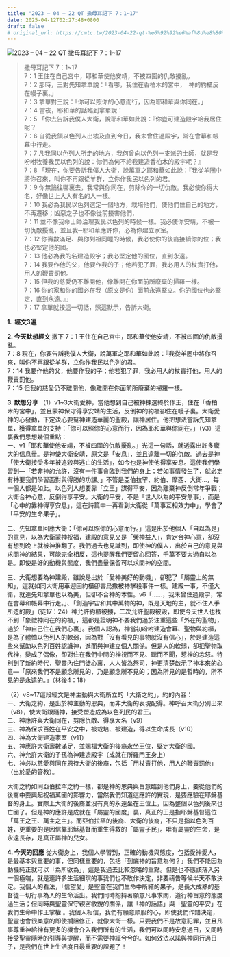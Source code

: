 ```yaml
---
title: "2023 – 04 – 22 QT 撒母耳記下 7：1~17"
date: 2025-04-12T02:27:48+0800
draft: false
# original_url: https://cmtc.tw/2023-04-22-qt-%e6%92%92%e6%af%8d%e8%80%b3%e8%a8%98%e4%b8%8b-7%ef%bc%9a117
---
```


![2023 – 04 – 22 QT 撒母耳記下 7：1\~17](/images/qt.jpg  "2023 – 04 – 22 QT 撒母耳記下 7：1\~17")

> 撒母耳記下 7：1\~17  
> 7：1 王住在自己宮中，耶和華使他安靖，不被四圍的仇敵擾亂。  
> 7：2 那時，王對先知拿單說：「看哪，我住在香柏木的宮中，　神的約櫃反在幔子裏。」  
> 7：3 拿單對王說：「你可以照你的心意而行，因為耶和華與你同在。」  
> 7：4 當夜，耶和華的話臨到拿單說：  
> 7：5 「你去告訴我僕人大衛，說耶和華如此說：『你豈可建造殿宇給我居住呢？  
> 7：6 自從我領以色列人出埃及直到今日，我未曾住過殿宇，常在會幕和帳幕中行走。  
> 7：7 凡我同以色列人所走的地方，我何曾向以色列一支派的士師，就是我吩咐牧養我民以色列的說：你們為何不給我建造香柏木的殿宇呢？』  
> 7：8 「現在，你要告訴我僕人大衛，說萬軍之耶和華如此說：『我從羊圈中將你召來，叫你不再跟從羊群，立你作我民以色列的君。  
> 7：9 你無論往哪裏去，我常與你同在，剪除你的一切仇敵。我必使你得大名，好像世上大大有名的人一樣。  
> 7：10 我必為我民以色列選定一個地方，栽培他們，使他們住自己的地方，不再遷移；凶惡之子也不像從前擾害他們，  
> 7：11 並不像我命士師治理我民以色列的時候一樣。我必使你安靖，不被一切仇敵擾亂，並且我─耶和華應許你，必為你建立家室。  
> 7：12 你壽數滿足、與你列祖同睡的時候，我必使你的後裔接續你的位；我也必堅定他的國。  
> 7：13 他必為我的名建造殿宇；我必堅定他的國位，直到永遠。  
> 7：14 我要作他的父，他要作我的子；他若犯了罪，我必用人的杖責打他，用人的鞭責罰他。  
> 7：15 但我的慈愛仍不離開他，像離開在你面前所廢棄的掃羅一樣。  
> 7：16 你的家和你的國必在我（原文是你）面前永遠堅立。你的國位也必堅定，直到永遠。』」  
> 7：17 拿單就按這一切話，照這默示，告訴大衛。

**1.  經文3遍**

**2. 今天默想經文**
撒下 7：1 王住在自己宮中，耶和華使他安靖，不被四圍的仇敵擾亂。  
7：8 現在，你要告訴我僕人大衛，說萬軍之耶和華如此說：『我從羊圈中將你召來，叫你不再跟從羊群，立你作我民以色列的君。  
7：14 我要作他的父，他要作我的子；他若犯了罪，我必用人的杖責打他，用人的鞭責罰他。  
7：15 但我的慈愛仍不離開他，像離開在你面前所廢棄的掃羅一樣。

**3. 默想分享**
（1）v1\~3大衛愛神，當他想到自己被神揀選終於作王，住在「香柏木的宮中」，並且蒙神保守得享安靖的生活，反倒神的約櫃卻住在幔子裏。大衛愛神的心發動，下定決心要幫神建造華麗的聖殿，讓神居住。他把想法當訴先知拿單，獲得拿單的支持：「你可以照你的心意而行，因為耶和華與你同在。」（v3）這裏我們思想幾個重點：  
一、v1「耶和華使他安靖，不被四圍的仇敵擾亂。」光這一句話，就透露出許多龐大的信息量。是神使大衛安靖，原文是「安息」，並且遠離一切的仇敵。過去是神「使大衛接受多年被追殺與逃亡的生活」，如今也是神使他得享安息。這使我們學習到—「若非神的允許，沒有一件事會臨到我們的身上；若如事情發生了，就必定有神要我們學習面對與得勝的功課。」不管是亞伯拉罕、約伯、摩西、大衛…，每一個人都是如此。以色列人想要靠「立王」謀得平安，因為離棄神反倒常年爭戰；大衛合神心意，反倒得享平安。大衛的平安，不是「世人以為的平安無事」，而是「心中的靠神得享安息」，這在詩篇中一再看到大衛從「萬事互相效力中」，學會了「平安的生命果子」。

二、先知拿單回應大衛：「你可以照你的心意而行。」這是出於他個人「自以為是」的意見，以為大衛蒙神祝福，建殿的意見又是「榮神益人」，肯定合神心意，卻沒有想到晚上就被神推翻了。我們過去也見識到，即使神的僕人，出於自己的意見與求問神的結果，可能完全相反，這也提醒我們要留心回答，千萬不要太過自以為是。即使是好的動機與態度，我們盡量保留可以求問神的空間。

三、大衛想要為神建殿，雖說是出於「愛神美好的動機」，卻犯了「屬靈上的無知」，這就如同大衛用車迎回約櫃卻害烏撒被神擊殺事件一樣。建殿一事，不僅大衛，就連先知拿單也以為美，但卻不合神的本性。v6「……，我未曾住過殿宇，常在會幕和帳幕中行走。」、「創造宇宙和其中萬物的神，既是天地的主，就不住人手所造的殿」（徒17：24）神允許約櫃被擄，二次允許聖殿被毀，即使今天世人也找不到「象徵神同在的約櫃」，這都是證明神不要我們過於注重這些「外在的聖物」，過於「神自己住在我們心裏」。我個人認為，神當初吩咐建造會幕、聖物與約櫃，是為了體恤以色列人的軟弱，因為對「沒有看見的事物就沒有信心」，於是建造這些來幫助以色列百姓認識神，進而與神建立個人關係。但是人的軟弱，卻把聖物取代神，變成了偶像，卻對住在我們中間的神視而不見、聽而不聞，惹神的忿怒。特別到了新約時代，聖靈內住門徒心裏，人人皆為祭司，神更清楚啟示了神本來的心意—「原來我們不是顧念所見的，乃是顧念所不見的；因為所見的是暫時的，所不見的是永遠的。」（林後4：18）

（2）v8\~17這段經文是神主動與大衛所立的「大衛之約」，約的內容：  
一、大衛之約，是出於神主動的恩典，而非大衛的表現配得。神呼召大衛分別出來（v8），使大衛跟隨神，接受塑造成為以色列民的君王。  
二、神應許與大衛同在，剪除仇敵、得享大名（v9）  
三、神為保求百姓在平安之中，被栽培、被建造，得以生命成長（v10）  
四、神為大衛建造家室（v11）  
五、神應許大衛壽數滿足，並賜福大衛的後裔永坐王位，堅定大衛的國。  
六、神允許大衛的子孫為神建造殿宇（成就在所羅門王身上）  
七、神必以慈愛與同在恩待大衛的後裔，包括「用杖責打他，用人的鞭責罰他」（出於愛的管教）。

大衛之約如同亞伯拉罕之約一樣，都是神的恩典與旨意臨到他們身上，要從他們的後裔中要興起祝福萬國的影響力，當然我們知道這應許的實現，是要應驗在耶穌基督的身上。實際上大衛的後裔並沒有真的永遠坐在王位上，因為整個以色列後來也亡國了。但是神的應許是成就在「屬靈的國度」裏，真正的王是指耶穌基督這位「萬王之王、萬主之主」。而亞伯拉罕的後裔、大衛的後裔，不只是指以色列百姓，更重要的是因信靠耶穌基督而重生得救的「屬靈子民」。唯有屬靈的生命，是永遠長存，是真正屬神的兒女。

**4. 今天的回應**
從大衛身上，我個人學習到，正確的動機與態度，包括愛神愛人，是最基本與重要的事，但同樣重要的，包括「到底神的旨意為何？」我們不能因為動機純正就可以「為所欲為」，這是我過去比較忽略的重點。但是也不應該落入另一個極端，就是連許多生活細瑣的事我們也不敢作決定，非要禱告等候半天不敢決定。我個人的看法，「信望愛」是聖靈在我們生命中所結的果子，是長大成熟的基督徒一切行事為人的生命活出。我們同時抱持著願意凡事求問，遵行神旨意的態度過生活；但同時與聖靈保守親密敏銳的關係，讓「神的話語」與「聖靈的平安」在我們生命中作王掌權 。我個人相信，我們有願意順服的心，即使我們作錯決定，聖靈也會很樂意的即使攔阻修正，就像大衛一樣。只要我們不是故意犯罪，並且凡事尊重神給神有更多的機會介入我們所有的生活，我們可以同時安息過日，又同時接受聖靈隨時的引導與提醒，而不需要神經兮兮的。如何效法以諾與神同行過日子，是我們在世上生活度日最重要的課題了！
